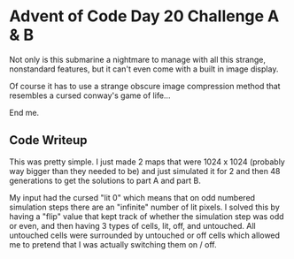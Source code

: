 # Advent of Code Day 20 Challenge A & B

Not only is this submarine a nightmare to manage with all this strange, nonstandard features, but it can't even come with a built in image display.

Of course it has to use a strange obscure image compression method that resembles a cursed conway's game of life...

End me.

## **Code Writeup**

This was pretty simple. I just made 2 maps that were 1024 x 1024 (probably way bigger than they needed to be) and just simulated it for 2 and then 48 generations to get the solutions to part A and part B.

My input had the cursed "lit 0" which means that on odd numbered simulation steps there are an "infinite" number of lit pixels. I solved this by having a "flip" value that kept track of whether the simulation step was odd or even, and then having 3 types of cells, lit, off, and untouched. All untouched cells were surrounded by untouched or off cells which allowed me to pretend that I was actually switching them on / off.
